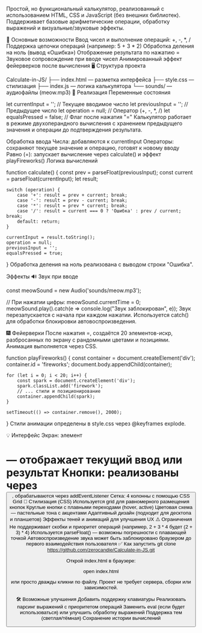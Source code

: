 Простой, но функциональный калькулятор, реализованный с использованием HTML, CSS и JavaScript (без внешних библиотек).
Поддерживает базовые арифметические операции, обработку выражений и визуальные/звуковые эффекты.

📌 Основные возможности
Ввод чисел и выполнение операций: +, -, *, /
Поддержка цепочки операций (например: 5 + 3 * 2)
Обработка деления на ноль (вывод «Ошибка»)
Отображение результата по нажатию =
Звуковое сопровождение при вводе чисел
Анимированный эффект фейерверков после вычисления
🖥️ Структура проекта

Calculate-in-JS/
├── index.html     — разметка интерфейса
├── style.css      — стилизация
├── index.js       — логика калькулятора
└── sounds/        — аудиофайлы (meow.mp3)
🔧 Реализация
Переменные состояния

let currentInput = '';     // Текущее вводимое число
let previousInput = '';    // Предыдущее число
let operation = null;      // Оператор (+, -, *, /)
let equalsPressed = false; // Флаг после нажатия "="
Калькулятор работает в режиме двухоперандного вычисления с хранением предыдущего значения и операции до подтверждения результата.

Обработка ввода
Числа: добавляются к currentInput
Операторы: сохраняют текущее значение и операцию, готовят к новому вводу
Равно (=): запускает вычисление через calculate() и эффект playFireworks()
Логика вычислений

function calculate() {
    const prev = parseFloat(previousInput);
    const current = parseFloat(currentInput);
    let result;

    switch (operation) {
        case '+': result = prev + current; break;
        case '-': result = prev - current; break;
        case '*': result = prev * current; break;
        case '/': result = current === 0 ? 'Ошибка' : prev / current; break;
        default: return;
    }

    currentInput = result.toString();
    operation = null;
    previousInput = '';
    equalsPressed = true;
}
Обработка деления на ноль реализована с выводом строки "Ошибка". 

Эффекты
🔊 Звук при вводе

const meowSound = new Audio('sounds/meow.mp3');

// При нажатии цифры:
meowSound.currentTime = 0;
meowSound.play().catch(e => console.log("Звук заблокирован", e));
Звук перезапускается с начала при каждом нажатии. Используется catch() для обработки блокировки автовоспроизведения. 

🎆 Фейерверки
После нажатия =, создаётся 20 элементов-искр, разбросанных по экрану с рандомными цветами и позициями. Анимация выполняется через CSS.

function playFireworks() {
    const container = document.createElement('div');
    container.id = 'fireworks';
    document.body.appendChild(container);

    for (let i = 0; i < 20; i++) {
        const spark = document.createElement('div');
        spark.classList.add('firework');
        // ... стили и позиционирование
        container.appendChild(spark);
    }

    setTimeout(() => container.remove(), 2000);
}
Стили анимации определены в style.css через @keyframes explode.

💡 Интерфейс
Экран: элемент <h1 id="display"> — отображает текущий ввод или результат
Кнопки: реализованы через <button>, обрабатываются через addEventListener
Сетка: 4 колонны с помощью CSS Grid
🎨 Стилизация (CSS)
Используется grid для равномерного размещения кнопок
Круглые кнопки с плавными переходами (hover, active)
Цветовая схема — пастельные тона с акцентами
Адаптивный дизайн (подходит для десктопа и планшетов)
Эффекты теней и анимаций для улучшения UX
⚠️ Ограничения
Не поддерживает скобки и приоритет операций (например, 2 + 3 * 4 будет (2 + 3) * 4)
Используется parseFloat() — возможны погрешности с плавающей точкой
Автовоспроизведение звука может быть заблокировано браузером до первого взаимодействия пользователя
✅ Как запустить
git clone https://github.com/zerocandie/Calculate-in-JS.git

Открой index.html в браузере:

open index.html

или просто дважды кликни по файлу.
Проект не требует сервера, сборки или зависимостей. 

🛠️ Возможные улучшения
Добавить поддержку клавиатуры
Реализовать парсинг выражений с приоритетом операций
Заменить eval (если будет использоваться) или улучшить обработку выражений
Поддержка тем (светлая/тёмная)
Сохранение истории вычислений

